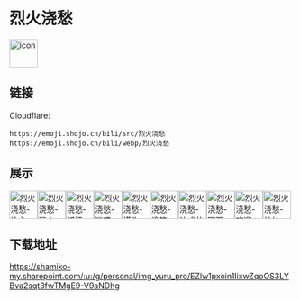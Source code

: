 # 烈火浇愁
<img src="https://emoji.shojo.cn/bili/src/烈火浇愁/icon.png" width="50" height="50" alt="icon">

## 链接
Cloudflare:
```
https://emoji.shojo.cn/bili/src/烈火浇愁
https://emoji.shojo.cn/bili/webp/烈火浇愁
```
## 展示
<img src="https://emoji.shojo.cn/bili/src/烈火浇愁/烈火浇愁-比心.png" width="50" height="50" alt="烈火浇愁-比心"><img src="https://emoji.shojo.cn/bili/src/烈火浇愁/烈火浇愁-玩火.png" width="50" height="50" alt="烈火浇愁-玩火"><img src="https://emoji.shojo.cn/bili/src/烈火浇愁/烈火浇愁-抓狂.png" width="50" height="50" alt="烈火浇愁-抓狂"><img src="https://emoji.shojo.cn/bili/src/烈火浇愁/烈火浇愁-迷惑.png" width="50" height="50" alt="烈火浇愁-迷惑"><img src="https://emoji.shojo.cn/bili/src/烈火浇愁/烈火浇愁-摸头.png" width="50" height="50" alt="烈火浇愁-摸头"><img src="https://emoji.shojo.cn/bili/src/烈火浇愁/烈火浇愁-偷笑.png" width="50" height="50" alt="烈火浇愁-偷笑"><img src="https://emoji.shojo.cn/bili/src/烈火浇愁/烈火浇愁-达成共识.png" width="50" height="50" alt="烈火浇愁-达成共识"><img src="https://emoji.shojo.cn/bili/src/烈火浇愁/烈火浇愁-围观.png" width="50" height="50" alt="烈火浇愁-围观"><img src="https://emoji.shojo.cn/bili/src/烈火浇愁/烈火浇愁-欢迎.png" width="50" height="50" alt="烈火浇愁-欢迎"><img src="https://emoji.shojo.cn/bili/src/烈火浇愁/烈火浇愁-怕怕.png" width="50" height="50" alt="烈火浇愁-怕怕">

## 下载地址

https://shamiko-my.sharepoint.com/:u:/g/personal/img_yuru_pro/EZlw1pxoin1IixwZqoOS3LYBva2sqt3fwTMgE9-V9aNDhg